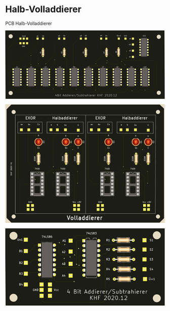 # Halb-Volladdierer
PCB Halb-Volladdierer

![Bild](pic/addierer-subtrahierer.png)

![Bild](pic/halb-volladdierer.png)

![Bild](pic/7483add-sub.png)
